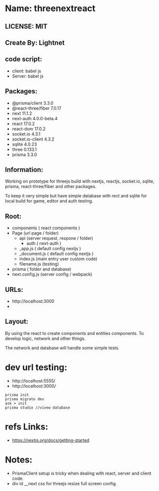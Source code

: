 # Name: threenextreact

## LICENSE: MIT

## Create By: Lightnet

## code script:
- client: babel js
- Server: babel js

## Packages:
- @prisma/client 3.3.0
- @react-three/fiber 7.0.17
- next 11.1.2
- next-auth 4.0.0-beta.4
- react 17.0.2
- react-dom 17.0.2
- socket.io 4.3.1
- socket.io-client 4.3.2
- sqlite 4.0.23
- three 0.133.1
- prisma 3.3.0

## Information:
  Working on prototype for threejs build with nextjs, reactjs, socket.io, sqlite, prisma, react-three/fiber and other packages.

  To keep it very simple but have simple database with rect and sqlite for local build for game, editor and auth testing.

## Root:
 - components ( react components )
 - Page (url page / folder)
    - api (server request, respone / folder)
      - auth ( next-auth )
    - _app.js ( default config nextjs )
    - _document.js ( default config nextjs )
    - index.js (main entry user custom code)
    - filename.js (testing)
 - prisma ( folder and database)
 - next.config.js (server config / webpack)

## URLs:
- http://localhost:3000
- 

## Layout:

  By using the react to create components and entities components. To develop logic, network and other things.

  The network and database will handle some simple tests.

# dev url testing:
- http://localhost:5555/
- http://localhost:3000/

```
prisma init
prisma migrate dev
ask > init
prisma studio //vivew database
```
# refs Links:
- https://nextjs.org/docs/getting-started

# Notes: 
- PrismaClient setup is tricky when dealing with react, server and client code.
- div id __next css for threejs resize full screen config.

